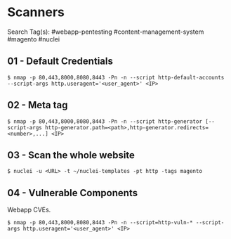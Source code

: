 # Scanners

Search Tag(s): #webapp-pentesting #content-management-system #magento #nuclei

## 01 - Default Credentials

```
$ nmap -p 80,443,8000,8080,8443 -Pn -n --script http-default-accounts --script-args http.useragent='<user_agent>' <IP>
```

## 02 - Meta tag

```
$ nmap -p 80,443,8000,8080,8443 -Pn -n --script http-generator [--script-args http-generator.path=<path>,http-generator.redirects=<number>,...] <IP>
```

## 03 - Scan the whole website

```
$ nuclei -u <URL> -t ~/nuclei-templates -pt http -tags magento
```

## 04 - Vulnerable Components

Webapp CVEs.

```
$ nmap -p 80,443,8000,8080,8443 -Pn -n --script=http-vuln-* --script-args http.useragent='<user_agent>' <IP>
```